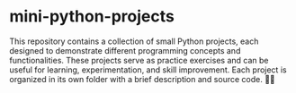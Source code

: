 # mini-python-projects
This repository contains a collection of small Python projects, each designed to demonstrate different programming concepts and functionalities. These projects serve as practice exercises and can be useful for learning, experimentation, and skill improvement. Each project is organized in its own folder with a brief description and source code. 🚀🐍
